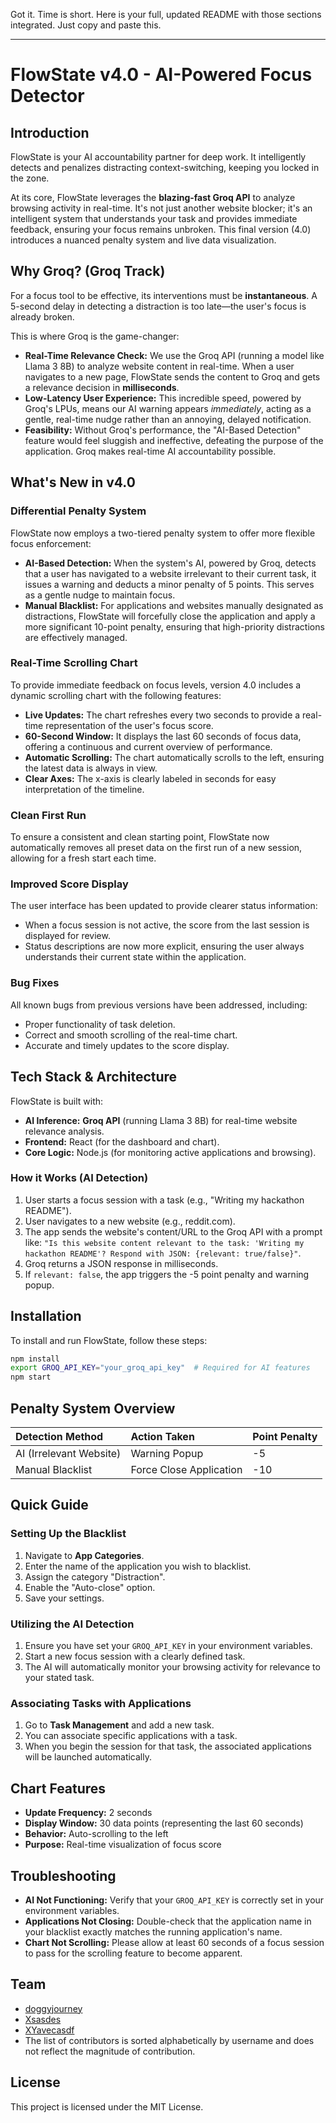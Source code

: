 Got it. Time is short. Here is your full, updated README with those sections integrated. Just copy and paste this.

-----

# FlowState v4.0 - AI-Powered Focus Detector

## Introduction

FlowState is your AI accountability partner for deep work. It intelligently detects and penalizes distracting context-switching, keeping you locked in the zone.

At its core, FlowState leverages the **blazing-fast Groq API** to analyze browsing activity in real-time. It's not just another website blocker; it's an intelligent system that understands your task and provides immediate feedback, ensuring your focus remains unbroken. This final version (4.0) introduces a nuanced penalty system and live data visualization.

## Why Groq? (Groq Track)

For a focus tool to be effective, its interventions must be **instantaneous**. A 5-second delay in detecting a distraction is too late—the user's focus is already broken.

This is where Groq is the game-changer:

  * **Real-Time Relevance Check:** We use the Groq API (running a model like Llama 3 8B) to analyze website content in real-time. When a user navigates to a new page, FlowState sends the content to Groq and gets a relevance decision in **milliseconds**.
  * **Low-Latency User Experience:** This incredible speed, powered by Groq's LPUs, means our AI warning appears *immediately*, acting as a gentle, real-time nudge rather than an annoying, delayed notification.
  * **Feasibility:** Without Groq's performance, the "AI-Based Detection" feature would feel sluggish and ineffective, defeating the purpose of the application. Groq makes real-time AI accountability possible.

## What's New in v4.0

### Differential Penalty System

FlowState now employs a two-tiered penalty system to offer more flexible focus enforcement:

  * **AI-Based Detection:** When the system's AI, powered by Groq, detects that a user has navigated to a website irrelevant to their current task, it issues a warning and deducts a minor penalty of 5 points. This serves as a gentle nudge to maintain focus.
  * **Manual Blacklist:** For applications and websites manually designated as distractions, FlowState will forcefully close the application and apply a more significant 10-point penalty, ensuring that high-priority distractions are effectively managed.

### Real-Time Scrolling Chart

To provide immediate feedback on focus levels, version 4.0 includes a dynamic scrolling chart with the following features:

  * **Live Updates:** The chart refreshes every two seconds to provide a real-time representation of the user's focus score.
  * **60-Second Window:** It displays the last 60 seconds of focus data, offering a continuous and current overview of performance.
  * **Automatic Scrolling:** The chart automatically scrolls to the left, ensuring the latest data is always in view.
  * **Clear Axes:** The x-axis is clearly labeled in seconds for easy interpretation of the timeline.

### Clean First Run

To ensure a consistent and clean starting point, FlowState now automatically removes all preset data on the first run of a new session, allowing for a fresh start each time.

### Improved Score Display

The user interface has been updated to provide clearer status information:

  * When a focus session is not active, the score from the last session is displayed for review.
  * Status descriptions are now more explicit, ensuring the user always understands their current state within the application.

### Bug Fixes

All known bugs from previous versions have been addressed, including:

  * Proper functionality of task deletion.
  * Correct and smooth scrolling of the real-time chart.
  * Accurate and timely updates to the score display.

## Tech Stack & Architecture

FlowState is built with:

  * **AI Inference:** **Groq API** (running Llama 3 8B) for real-time website relevance analysis.
  * **Frontend:** React (for the dashboard and chart).
  * **Core Logic:** Node.js (for monitoring active applications and browsing).

### How it Works (AI Detection)

1.  User starts a focus session with a task (e.g., "Writing my hackathon README").
2.  User navigates to a new website (e.g., reddit.com).
3.  The app sends the website's content/URL to the Groq API with a prompt like: `"Is this website content relevant to the task: 'Writing my hackathon README'? Respond with JSON: {relevant: true/false}"`.
4.  Groq returns a JSON response in milliseconds.
5.  If `relevant: false`, the app triggers the -5 point penalty and warning popup.

## Installation

To install and run FlowState, follow these steps:

```bash
npm install
export GROQ_API_KEY="your_groq_api_key"  # Required for AI features
npm start
```

## Penalty System Overview

| Detection Method | Action Taken | Point Penalty |
| :--- | :--- | :--- |
| AI (Irrelevant Website) | Warning Popup | -5 |
| Manual Blacklist | Force Close Application | -10 |

## Quick Guide

### Setting Up the Blacklist

1.  Navigate to **App Categories**.
2.  Enter the name of the application you wish to blacklist.
3.  Assign the category "Distraction".
4.  Enable the "Auto-close" option.
5.  Save your settings.

### Utilizing the AI Detection

1.  Ensure you have set your `GROQ_API_KEY` in your environment variables.
2.  Start a new focus session with a clearly defined task.
3.  The AI will automatically monitor your browsing activity for relevance to your stated task.

### Associating Tasks with Applications

1.  Go to **Task Management** and add a new task.
2.  You can associate specific applications with a task.
3.  When you begin the session for that task, the associated applications will be launched automatically.

## Chart Features

  * **Update Frequency:** 2 seconds
  * **Display Window:** 30 data points (representing the last 60 seconds)
  * **Behavior:** Auto-scrolling to the left
  * **Purpose:** Real-time visualization of focus score

## Troubleshooting

  * **AI Not Functioning:** Verify that your `GROQ_API_KEY` is correctly set in your environment variables.
  * **Applications Not Closing:** Double-check that the application name in your blacklist exactly matches the running application's name.
  * **Chart Not Scrolling:** Please allow at least 60 seconds of a focus session to pass for the scrolling feature to become apparent.

## Team

  * [doggyjourney](https://github.com/doggyjourney)
  * [Xsasdes](https://github.com/Xsasdes)
  * [XYavecasdf](https://github.com/XYavecasdf)
  * The list of contributors is sorted alphabetically by username and does not reflect the magnitude of contribution.

## License

This project is licensed under the MIT License.
